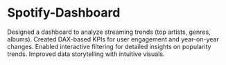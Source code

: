 # Spotify-Dashboard
Designed a dashboard to analyze streaming trends (top artists, genres, albums).  Created DAX-based KPIs for user engagement and year-on-year changes.  Enabled interactive filtering for detailed insights on popularity trends.  Improved data storytelling with intuitive visuals.
